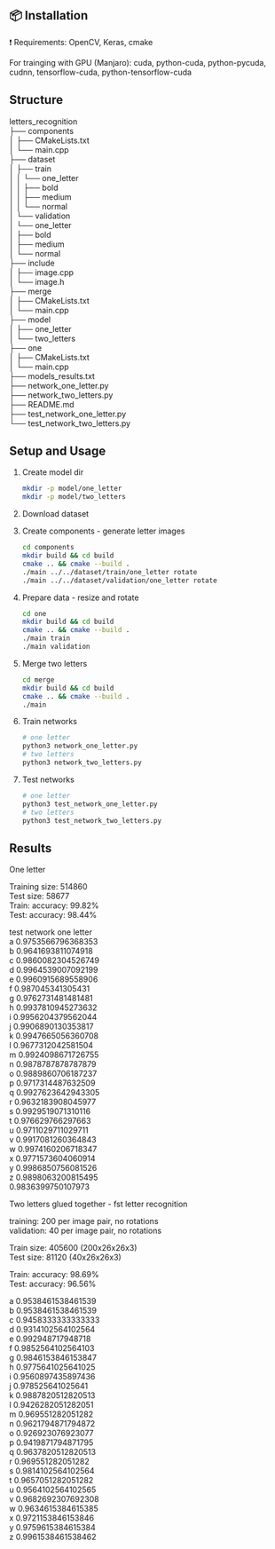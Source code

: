## :package: Installation
:exclamation: Requirements: OpenCV, Keras, cmake

For trainging with GPU (Manjaro): cuda, python-cuda, python-pycuda, cudnn, tensorflow-cuda, python-tensorflow-cuda

## Structure

letters_recognition  
├── components  
│   ├── CMakeLists.txt  
│   └── main.cpp  
├── dataset  
│   ├── train  
│   │   └── one_letter  
│   │       ├── bold  
│   │       ├── medium  
│   │       └── normal  
│   └── validation  
│       └── one_letter  
│           ├── bold  
│           ├── medium  
│           └── normal  
├── include  
│   ├── image.cpp  
│   └── image.h   
├── merge  
│   ├── CMakeLists.txt  
│   └── main.cpp  
├── model   
│   ├── one_letter  
│   └── two_letters  
├── one   
│   ├── CMakeLists.txt  
│   └── main.cpp  
├── models_results.txt  
├── network_one_letter.py      
├── network_two_letters.py     
├── README.md   
├── test_network_one_letter.py  
└── test_network_two_letters.py  

## Setup and Usage

1. Create model dir
    ```sh
    mkdir -p model/one_letter
    mkdir -p model/two_letters

    ```
2. Download dataset

3. Create components - generate letter images
    ```sh
    cd components 
    mkdir build && cd build
    cmake .. && cmake --build .
    ./main ../../dataset/train/one_letter rotate  
    ./main ../../dataset/validation/one_letter rotate  

    ```

4. Prepare data - resize and rotate
    ```sh
    cd one 
    mkdir build && cd build
    cmake .. && cmake --build .
    ./main train
    ./main validation

    ```

5. Merge two letters
    ```sh
    cd merge 
    mkdir build && cd build
    cmake .. && cmake --build .
    ./main

    ```

6. Train networks
    ```sh
    # one letter
    python3 network_one_letter.py 
    # two letters
    python3 network_two_letters.py 

    ```

7. Test networks
    ```sh
    # one letter
    python3 test_network_one_letter.py
    # two letters
    python3 test_network_two_letters.py 

    ```

## Results
One letter

Training size: 514860  
Test size: 58677  
Train: accuracy: 99.82%  
Test: accuracy: 98.44%  

test network one letter  
a 0.9753566796368353  
b 0.9641693811074918  
c 0.9860082304526749  
d 0.9964539007092199  
e 0.9960915689558906  
f 0.987045341305431  
g 0.9762731481481481  
h 0.9937810945273632  
i 0.9956204379562044  
j 0.9906890130353817  
k 0.9947665056360708  
l 0.9677312042581504  
m 0.9924098671726755  
n 0.9878787878787879  
o 0.9889860706187237  
p 0.9717314487632509  
q 0.9927623642943305  
r 0.9632183908045977  
s 0.9929519071310116  
t 0.976629766297663  
u 0.9711029711029711  
v 0.9917081260364843  
w 0.9974160206718347  
x 0.9771573604060914  
y 0.9986850756081526  
z 0.9898063200815495  
0.9836399750107973  

Two letters glued together - fst letter recognition  

training: 200 per image pair, no rotations  
validation: 40 per image pair, no rotations  

Train size: 405600 (200x26x26x3)  
Test size: 81120 (40x26x26x3)  

Train: accuracy: 98.69%  
Test: accuracy: 96.56%  

a 0.9538461538461539  
b 0.9538461538461539  
c 0.9458333333333333  
d 0.9314102564102564  
e 0.992948717948718  
f 0.9852564102564103  
g 0.9846153846153847  
h 0.9775641025641025  
i 0.9560897435897436  
j 0.978525641025641  
k 0.9887820512820513  
l 0.9426282051282051  
m 0.969551282051282  
n 0.9621794871794872  
o 0.926923076923077  
p 0.9419871794871795  
q 0.9637820512820513  
r 0.969551282051282  
s 0.9814102564102564  
t 0.9657051282051282  
u 0.9564102564102565  
v 0.9682692307692308  
w 0.9634615384615385  
x 0.9721153846153846  
y 0.9759615384615384  
z 0.9961538461538462  

